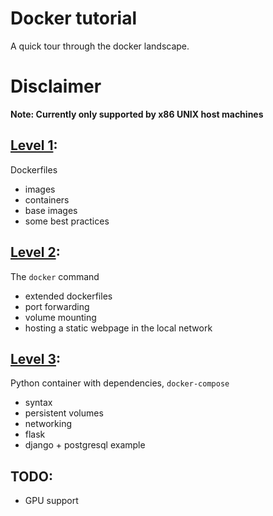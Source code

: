 # Docker tutorial
A quick tour through the docker landscape.

# Disclaimer
**Note: Currently only supported by x86 UNIX host machines**

## [Level 1](/level-1):
Dockerfiles
- images
- containers
- base images
- some best practices

## [Level 2](/level-2):
The `docker` command
- extended dockerfiles
- port forwarding
- volume mounting
- hosting a static webpage in the local network

## [Level 3](level-3):
Python container with dependencies,
`docker-compose`
- syntax
- persistent volumes
- networking
- flask
- django + postgresql example

## TODO:
- GPU support